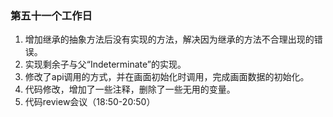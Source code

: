 ### 第五十一个工作日
1. 增加继承的抽象方法后没有实现的方法，解决因为继承的方法不合理出现的错误。
2. 实现剩余子与父“Indeterminate”的实现。
3. 修改了api调用的方式，并在画面初始化时调用，完成画面数据的初始化。
4. 代码修改，增加了一些注释，删除了一些无用的变量。
5. 代码review会议（18:50-20:50）
<!-- 九点多一些，十几分下班的。 -->